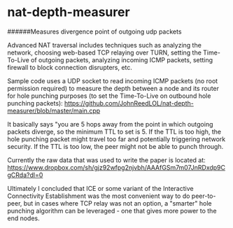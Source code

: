 # nat-depth-measurer

######Measures divergence point of outgoing udp packets

  Advanced NAT traversal includes techniques such as analyzing the network, choosing web-based TCP relaying over TURN, setting the Time-To-Live of outgoing packets, analyzing incoming ICMP packets, setting firewall to block connection disrupters, etc.

  Sample code uses a UDP socket to read incoming ICMP packets (no root permission required) to measure the depth between a node and its router for hole punching purposes (to set the Time-To-Live on outbound hole punching packets):
https://github.com/JohnReedLOL/nat-depth-measurer/blob/master/main.cpp

  It basically says "you are 5 hops away from the point in which outgoing packets diverge, so the minimum TTL to set is 5. If the TTL is too high, the hole punching packet might travel too far and potentially triggering network security. If the TTL is too low, the peer might not be able to punch through.

  Currently the raw data that was used to write the paper is located at:
https://www.dropbox.com/sh/gjz92wfpg2njvbh/AAAfGSm7m07JnRDxdp9CgCRda?dl=0

  Ultimately I concluded that ICE or some variant of the Interactive Connectivity Establishment was the most convenient way to do peer-to-peer, but in cases where TCP relay was not an option, a "smarter" hole punching algorithm can be leveraged - one that gives more power to the end nodes.
